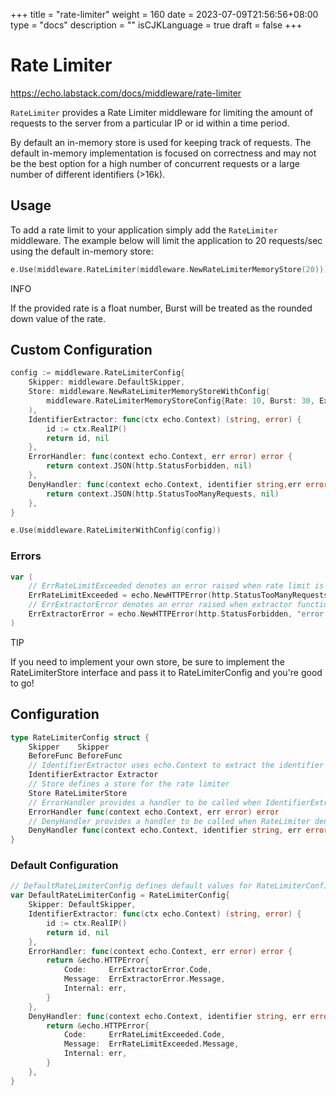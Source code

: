 +++
title = "rate-limiter"
weight = 160
date = 2023-07-09T21:56:56+08:00
type = "docs"
description = ""
isCJKLanguage = true
draft = false
+++

# Rate Limiter

https://echo.labstack.com/docs/middleware/rate-limiter

`RateLimiter` provides a Rate Limiter middleware for limiting the amount of requests to the server from a particular IP or id within a time period.

By default an in-memory store is used for keeping track of requests. The default in-memory implementation is focused on correctness and may not be the best option for a high number of concurrent requests or a large number of different identifiers (>16k).

## Usage

To add a rate limit to your application simply add the `RateLimiter` middleware. The example below will limit the application to 20 requests/sec using the default in-memory store:

```go
e.Use(middleware.RateLimiter(middleware.NewRateLimiterMemoryStore(20)))
```



INFO

If the provided rate is a float number, Burst will be treated as the rounded down value of the rate.

## Custom Configuration

```go
config := middleware.RateLimiterConfig{
    Skipper: middleware.DefaultSkipper,
    Store: middleware.NewRateLimiterMemoryStoreWithConfig(
        middleware.RateLimiterMemoryStoreConfig{Rate: 10, Burst: 30, ExpiresIn: 3 * time.Minute},
    ),
    IdentifierExtractor: func(ctx echo.Context) (string, error) {
        id := ctx.RealIP()
        return id, nil
    },
    ErrorHandler: func(context echo.Context, err error) error {
        return context.JSON(http.StatusForbidden, nil)
    },
    DenyHandler: func(context echo.Context, identifier string,err error) error {
        return context.JSON(http.StatusTooManyRequests, nil)
    },
}

e.Use(middleware.RateLimiterWithConfig(config))
```



### Errors

```go
var (
    // ErrRateLimitExceeded denotes an error raised when rate limit is exceeded
    ErrRateLimitExceeded = echo.NewHTTPError(http.StatusTooManyRequests, "rate limit exceeded")
    // ErrExtractorError denotes an error raised when extractor function is unsuccessful
    ErrExtractorError = echo.NewHTTPError(http.StatusForbidden, "error while extracting identifier")
)
```



TIP

If you need to implement your own store, be sure to implement the RateLimiterStore interface and pass it to RateLimiterConfig and you're good to go!

## Configuration

```go
type RateLimiterConfig struct {
    Skipper    Skipper
    BeforeFunc BeforeFunc
    // IdentifierExtractor uses echo.Context to extract the identifier for a visitor
    IdentifierExtractor Extractor
    // Store defines a store for the rate limiter
    Store RateLimiterStore
    // ErrorHandler provides a handler to be called when IdentifierExtractor returns a non-nil error
    ErrorHandler func(context echo.Context, err error) error
    // DenyHandler provides a handler to be called when RateLimiter denies access
    DenyHandler func(context echo.Context, identifier string, err error) error
}
```



### Default Configuration

```go
// DefaultRateLimiterConfig defines default values for RateLimiterConfig
var DefaultRateLimiterConfig = RateLimiterConfig{
    Skipper: DefaultSkipper,
    IdentifierExtractor: func(ctx echo.Context) (string, error) {
        id := ctx.RealIP()
        return id, nil
    },
    ErrorHandler: func(context echo.Context, err error) error {
        return &echo.HTTPError{
            Code:     ErrExtractorError.Code,
            Message:  ErrExtractorError.Message,
            Internal: err,
        }
    },
    DenyHandler: func(context echo.Context, identifier string, err error) error {
        return &echo.HTTPError{
            Code:     ErrRateLimitExceeded.Code,
            Message:  ErrRateLimitExceeded.Message,
            Internal: err,
        }
    },
}
```